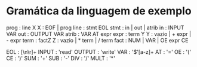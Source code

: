 # Gramática da linguagem de exemplo

prog   : line X
X      : EOF | prog
line   : stmt EOL
stmt   : in | out | atrib
in     : INPUT VAR
out    : OUTPUT VAR
atrib  : VAR AT expr
expr   : term Y
Y      : vazio | + expr | - expr
term   : factZ
Z      : vazio | * term | / term
fact   : NUM | VAR | OE expr CE

EOL    : [\n\r]+
INPUT  : 'read'
OUTPUT : 'write'
VAR    : '$'[a-z]+
AT     : '='
OE     : '('
CE     : ')'
SUM    : '+'
SUB    : '-'
DIV    : '/'
MULT   : '*'
